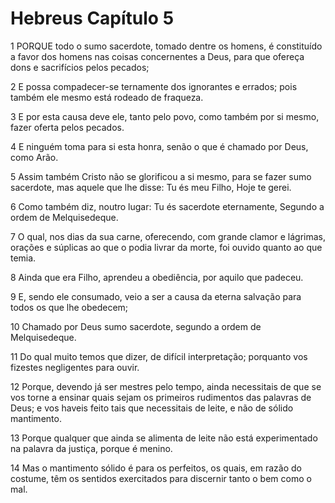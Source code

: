 # Hebreus Capítulo 5

1	PORQUE todo o sumo sacerdote, tomado dentre os homens, é constituído a favor dos homens nas coisas concernentes a Deus, para que ofereça dons e sacrifícios pelos pecados;

2	E possa compadecer-se ternamente dos ignorantes e errados; pois também ele mesmo está rodeado de fraqueza.

3	E por esta causa deve ele, tanto pelo povo, como também por si mesmo, fazer oferta pelos pecados.

4	E ninguém toma para si esta honra, senão o que é chamado por Deus, como Arão.

5	Assim também Cristo não se glorificou a si mesmo, para se fazer sumo sacerdote, mas aquele que lhe disse: Tu és meu Filho, Hoje te gerei.

6	Como também diz, noutro lugar: Tu és sacerdote eternamente, Segundo a ordem de Melquisedeque.

7	O qual, nos dias da sua carne, oferecendo, com grande clamor e lágrimas, orações e súplicas ao que o podia livrar da morte, foi ouvido quanto ao que temia.

8	Ainda que era Filho, aprendeu a obediência, por aquilo que padeceu.

9	E, sendo ele consumado, veio a ser a causa da eterna salvação para todos os que lhe obedecem;

10	Chamado por Deus sumo sacerdote, segundo a ordem de Melquisedeque.

11	Do qual muito temos que dizer, de difícil interpretação; porquanto vos fizestes negligentes para ouvir.

12	Porque, devendo já ser mestres pelo tempo, ainda necessitais de que se vos torne a ensinar quais sejam os primeiros rudimentos das palavras de Deus; e vos haveis feito tais que necessitais de leite, e não de sólido mantimento.

13	Porque qualquer que ainda se alimenta de leite não está experimentado na palavra da justiça, porque é menino.

14	Mas o mantimento sólido é para os perfeitos, os quais, em razão do costume, têm os sentidos exercitados para discernir tanto o bem como o mal.

